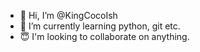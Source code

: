- 👋 Hi, I’m @KingCocoIsh
- 🌱 I’m currently learning python, git etc.
-  😇 I'm looking to collaborate on anything.

<!---
KingCocoIsh/KingCocoIsh is a ✨ special ✨ repository because its `README.md` (this file) appears on your GitHub profile.
You can click the Preview link to take a look at your changes.
--->
